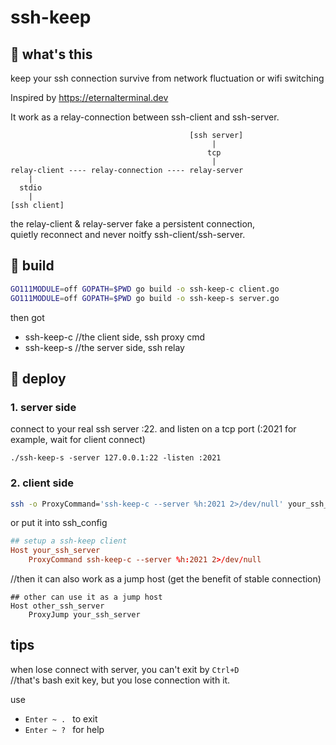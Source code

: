 ssh-keep
========

## 🍵 what's this

keep your ssh connection survive from network fluctuation or wifi switching

Inspired by
https://eternalterminal.dev


It work as a relay-connection between ssh-client and ssh-server.


```
                                        [ssh server]
                                             |
                                            tcp
                                             |
relay-client ---- relay-connection ---- relay-server
    |
  stdio
    |
[ssh client]
```

the relay-client & relay-server fake a persistent connection,  
quietly reconnect and never noitfy ssh-client/ssh-server.


## 🍵 build

```bash
GO111MODULE=off GOPATH=$PWD go build -o ssh-keep-c client.go
GO111MODULE=off GOPATH=$PWD go build -o ssh-keep-s server.go
```

then got
- ssh-keep-c //the client side, ssh proxy cmd
- ssh-keep-s //the server side, ssh relay


## 🍵 deploy


### 1. server side

connect to your real ssh server :22.
and listen on a tcp port (:2021 for example, wait for client connect)

```
./ssh-keep-s -server 127.0.0.1:22 -listen :2021
```

### 2. client side

```bash
ssh -o ProxyCommand='ssh-keep-c --server %h:2021 2>/dev/null' your_ssh_server
```

or put it into ssh_config

```conf
## setup a ssh-keep client
Host your_ssh_server
    ProxyCommand ssh-keep-c --server %h:2021 2>/dev/null
```

//then it can also work as a jump host (get the benefit of stable connection)
```
## other can use it as a jump host
Host other_ssh_server
    ProxyJump your_ssh_server
```


## tips
when lose connect with server, you can't exit by `Ctrl+D`  
//that's bash exit key, but you lose connection with it.

use 
- `Enter ~ . ` to exit 
- `Enter ~ ? ` for help
